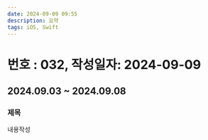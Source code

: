 ```yaml
---
date: 2024-09-09 09:55
description: 요약
tags: iOS, Swift
---
```

# 번호 : 032, 작성일자: 2024-09-09
## 2024.09.03 ~ 2024.09.08
### 제목
내용작성
